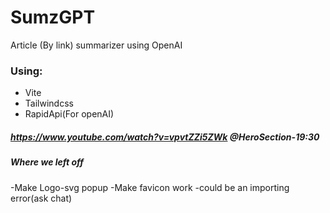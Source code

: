 # SumzGPT
Article (By link) summarizer using OpenAI
### Using:
- Vite
- Tailwindcss
- RapidApi(For openAI)
##### https://www.youtube.com/watch?v=vpvtZZi5ZWk @HeroSection-19:30
##### Where we left off
-Make Logo-svg popup
-Make favicon work
-could be an importing error(ask chat)
